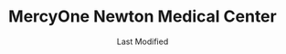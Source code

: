 ---
layout: location-page
date: Last Modified
description: "Local COVID-19 testing is available at MercyOne Newton Medical Center in Newton, Iowa, USA."
permalink: "locations/iowa/newton/mercyone-newton-medical-center/"
tags:
  - locations
  - iowa
title: MercyOne Newton Medical Center
uniqueName: mercyone-newton-medical-center
state: Iowa
stateAbbr: IA
hood: "Newton"
address: "204 N 4th Ave E"
city: "Newton"
zip: "50208"
zipsNearby: "50601 50003 52530 52531 50005 50006 50043 50007 50009 52203 52204 50010 50011 50012 50013 50014 50021 50023 50604 50027 50028 52534 50609 50031 52208 50032 50033 50034 52209 52257 52536 50035 50036 50037 50099 50038 50039 52211 52221 52232 50612 50044 50046 50047 52543 50049 52215 52548 50051 52217 50054 50055 50056 50621 52220 50165 50061 50063 50066 52222 50068 50301 50302 50303 50304 50305 50306 50307 50308 50309 50310 50311 50312 50313 50314 50315 50316 50317 50318 50319 50320 50321 50322 50323 50324 50325 50327 50328 50329 50330 50331 50332 50333 50334 50335 50336 50339 50340 50359 50360 50361 50362 50363 50364 50367 50368 50369 50380 50381 50391 50392 50393 50394 50395 50396 50398 50936 50940 50947 50950 50980 50981 50982 50983 50069 50265 50266 50624 52224 50072 52553 52225 50627 50073 50075 50078 52561 50102 52229 50632 50104 50105 50106 50635 50109 50111 50112 50638 50657 50116 50118 50252 50119 50120 52562 52563 50642 52236 50122 50643 50123 50124 50125 50126 50130 50131 50132 50134 50135 52231 52248 50136 52249 50137 52566 50138 50139 52251 50651 50141 50142 50143 50145 50652 50148 50057 50150 50151 50152 50153 50154 50156 50157 52301 50158 50160 52568 50161 50162 50062 50163 52569 52307 52308 50001 50166 50167 50127 50168 50169 50170 50171 50173 52571 50201 52315 50206 50207 50208 50210 52316 50211 52318 50212 52576 50213 52577 50214 52501 52325 50218 50219 50220 50222 50223 50225 50226 50228 50229 50230 50231 50232 50233 50669 50234 50235 50236 52586 50237 50238 50239 50240 50241 50242 50243 52591 50244 52334 52335 52355 50246 50247 50672 50248 50673 50249 50251 52339 50255 52342 50256 50675 50257 50258 50259 52595 52346 50261 52347 52348 52349 52354 50263 50680 50268 52550 50269 50271 52361 50272 50273 50275 50276 50278 50347 50397" 
mapUrl: "http://maps.apple.com/?q=MercyOne+Newton+Medical+Center&address=204+N+4th+Ave+E,Newton,Iowa,50208"
locationType: Walk-in
phone: "641-792-1273"
website: "https://www.mercyone.org/health-and-wellness/health-answers/covid-19-what-you-need-to-know/"
onlineBooking: undefined
closed: undefined
closedUpdate: May 23rd, 2020
notes: "By appointment only. Requires doctor's referral."
days: Contact for hours of operation.
ctaMessage: Learn more
ctaUrl: "https://www.mercyone.org/health-and-wellness/health-answers/covid-19-what-you-need-to-know/"
---